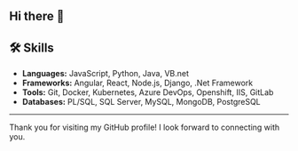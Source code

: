 ## Hi there 👋

<!--
**AMS347/AMS347** is a ✨ _special_ ✨ repository because its `README.md` (this file) appears on your GitHub profile.

I'm a passionate software developer specializing in backend development and cloud computing. I love creating efficient, scalable, and secure applications. Here's a bit more about me:

- 🔭 I am currently working on integrating SAP with CRM using VB.net and MVC.net.
- 🌱 I’m currently learning React and everything front end related.
- 👯 I'm looking to collaborate on projects involving React and Angular, with a focus on improving my skills and finding a great workplace. Please feel free to reach out if you have any opportunities! 
- 🤔 I'm looking for help with everything front end related. Besides wanting to improve my English.
- 💬 Ask me about **Java, Spring Boot, Microservices, REST APIs, and Cloud Architecture**. I love discussing scalable solutions and best practices in software development!
- 📫 How to reach me: You can reach me via email at [aams333@hotmail.com](mailto:aams333@hotmail.com) or connect with me on LinkedIn at [www.linkedin.com/in/alex-a-mendoza-s](https://www.linkedin.com/in/alex-a-mendoza-s). I look forward to hearing from you!
- 😄 Pronouns: he/him
- ⚡ Fun fact: I like to listen to rock music and play soccer.
-->

## 🛠️ Skills
- **Languages:** JavaScript, Python, Java, VB.net
- **Frameworks:** Angular, React, Node.js, Django, .Net Framework
- **Tools:** Git, Docker, Kubernetes, Azure DevOps, Openshift, IIS, GitLab
- **Databases:** PL/SQL, SQL Server, MySQL, MongoDB, PostgreSQL

---

Thank you for visiting my GitHub profile! I look forward to connecting with you.

